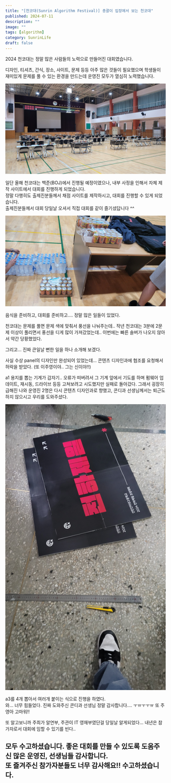 ```yaml
---
title: "[천코대(Sunrin Algorithm Festival)] 총괄이 입장에서 보는 천코대"
published: 2024-07-11
description: ""
image: ""
tags: [algorithm]
category: SunrinLife
draft: false
---
```


2024 천코대는 정말 많은 사람들의 노력으로 만들어진 대회였습니다.

디자인, 티셔츠, 간식, 장소, 사이트, 문제 등등 아주 많은 것들이 필요했으며 학생들이 재미있게 문제를 풀 수 있는 
환경을 만드는데 운영진 모두가 열심히 노력했습니다. 

<center>

![시작 전](./img/before_start.jpg)
</center>

일단 올해 천코대는 백준(BOJ)에서 진행될 예정이였으나, 내부 사정을 인해서 자체 제작 사이트에서 대회를 진행하게 되었습니다.<br>
정말 다행히도 출제진분들께서 채점 사이트를 제작하시고, 대회를 진행할 수 있게 되었습니다.<br>
출제진분들께서 대회 당일날 오셔서 직접 대회를 같이 즐기셨답니다 ^^


<center>

![시작 전2](./img/food.jpg)
</center>

음식을 준비하고, 대회를 준비하고.... 정말 많은 일들이 있었다.

천코대는 문제를 풀면 문제 색에 맞춰서 풍선을 나눠주는데.. 작년 천코대는 3분에 2문제 이상이 풀리면서 풍선을
디게 많이 가져갔었는데.. 이번에는 빠른 솔버가 나오지 않아서 약간 당황했었다. 

그리고... 진짜 큰일날 뻔한 일을 하나 소개해 보겠다.

사실 수상 panel의 디자인만 완성되어 있었는데... 콘텐츠 디자인과에 협조를 요청해서 허락을 받았다. (또 이주영이야.. 그는 신이야!!)

a1 용지를 뽑는 기계가 갑자기.. 오류가 떠버려서 그 기계 앞에서 기도를 하며 펌웨어 업데이트, 재시동, 드라이브 등등 고쳐보려고 시도했지만 실패로 돌아갔다.
그래서 굉장히 급해진 나와 운영진 2명은 다시 콘텐츠 디자인과로 향했고, 콘디과 선생님께서는 퇴근도 하지 않으시고 우리를 도와주셨다.

<center>

![판넬](./img/panel.jpg)
</center>

a3를 4개 뽑아서 여러개 붙이는 식으로 진행을 하였다.
<br>
와... 너무 힘들었다. 진짜 도와주신 콘디과 선생님 정말 감사합니다.... ㅜㅠㅜㅜㅠ 또 주영아 고마워!!

또 알고보니까 주최가 알연부, 주관이 IT 영재부였단걸 당일날 알게되었다...
내년은 참가자로서 대회에 임할 수 있기를 빈다.. 


## 모두 수고하셨습니다. 좋은 대회를 만들 수 있도록 도움주신 많은 운영진, 선생님들 감사합니다.<Br> 또 즐겨주신 참가자분들도 너무 감사해요!! 수고하셨습니다.

